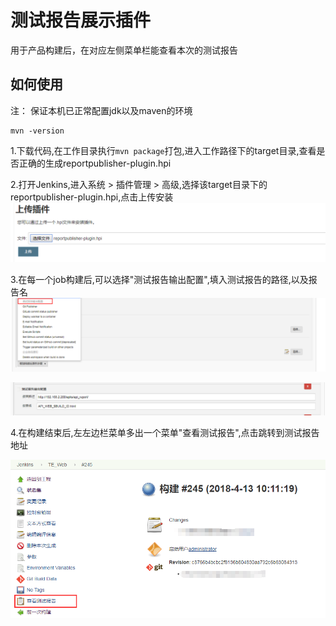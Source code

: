 # 测试报告展示插件
用于产品构建后，在对应左侧菜单栏能查看本次的测试报告

## 如何使用
注：
保证本机已正常配置jdk以及maven的环境
```
mvn -version
```

1.下载代码,在工作目录执行```mvn package```打包,进入工作路径下的target目录,查看是否正确的生成reportpublisher-plugin.hpi

2.打开Jenkins,进入系统 > 插件管理 > 高级,选择该target目录下的reportpublisher-plugin.hpi,点击上传安装
![](https://github.com/yumao123/reportpublisher-plugin/blob/master/src/static/step1.png?raw=true)

3.在每一个job构建后,可以选择"测试报告输出配置",填入测试报告的路径,以及报告名
![](https://github.com/yumao123/reportpublisher-plugin/blob/master/src/static/step2.png?raw=true)

![](https://github.com/yumao123/reportpublisher-plugin/blob/master/src/static/step3.png?raw=true)

4.在构建结束后,左左边栏菜单多出一个菜单"查看测试报告",点击跳转到测试报告地址

![](https://github.com/yumao123/reportpublisher-plugin/blob/master/src/static/step4.png?raw=true)


